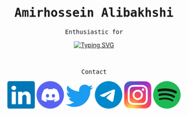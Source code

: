 <div align="center">

<h1><samp>Amirhossein Alibakhshi</samp></h1>

<samp>Enthusiastic for</samp>
  
[![Typing SVG](https://readme-typing-svg.herokuapp.com?font=Fira+Code&weight=600&size=24&duration=2000&pause=2000&center=true&vCenter=true&width=700&height=35&lines=React;JavaScript;TypeScript;Accessibility;Softwares;UX+Design;Python;Front-end+Development;Web+Components;Writing+Tests;Back-end+Development;Developing+NPM+Packages)](https://git.io/typing-svg)

<br>

<samp>Contact</samp>

[![](https://github.com/CLorant/readme-social-icons/raw/main/large/filled/linkedin.svg)](https://www.linkedin.com/in/amirhosseinalibakhshi)
[![](https://github.com/CLorant/readme-social-icons/raw/main/large/filled/discord.svg)](https://discord.com/users/687661973315518484)
[![](https://github.com/CLorant/readme-social-icons/raw/main/large/filled/twitter.svg)](https://x.com/thealibakhshi)
[![](https://github.com/CLorant/readme-social-icons/raw/main/large/filled/telegram.svg)](https://t.me/amirhosseinalibakhshi)
[![](https://github.com/CLorant/readme-social-icons/raw/main/large/filled/instagram.svg)](https://instagram.com/amirhosseinalibakhshi)
[![](https://github.com/CLorant/readme-social-icons/raw/main/large/filled/spotify.svg)](https://open.spotify.com/user/phiab7dcyq0wjjqtzfrqnzmcy/playlists)

</div>


<!--

<div align="center">

<table>

  <tbody>
    <tr >
      <td  colspan="2" align="center"><h1><samp>Amirhossein Alibakhshi</samp></h1></td>
    </tr>
    <tr>
      <td align="center">
        <samp>Contact</samp>

[![](https://github.com/CLorant/readme-social-icons/raw/main/large/filled/linkedin.svg)](https://www.linkedin.com/in/amirhosseinalibakhshi)
[![](https://github.com/CLorant/readme-social-icons/raw/main/large/filled/discord.svg)](https://discord.com/users/687661973315518484)
[![](https://github.com/CLorant/readme-social-icons/raw/main/large/filled/twitter.svg)](https://x.com/thealibakhshi)
[![](https://github.com/CLorant/readme-social-icons/raw/main/large/filled/telegram.svg)](https://t.me/amirhosseinalibakhshi)
[![](https://github.com/CLorant/readme-social-icons/raw/main/large/filled/instagram.svg)](https://instagram.com/amirhosseinalibakhshi)
[![](https://github.com/CLorant/readme-social-icons/raw/main/large/filled/spotify.svg)](https://open.spotify.com/user/phiab7dcyq0wjjqtzfrqnzmcy/playlists)
      </td>
      <td  align="center">
      <samp>Enthusiastic for</samp>
  
[![Typing SVG](https://readme-typing-svg.herokuapp.com?font=Fira+Code&weight=600&size=24&duration=2000&pause=2000&center=true&vCenter=true&width=700&height=35&lines=React;JavaScript;TypeScript;Accessibility;Softwares;UX+Design;Python;Front-end+Development;Web+Components;Writing+Tests;Back-end+Development;Developing+NPM+Packages)](https://git.io/typing-svg)
      </td>
    </tr>
  </tbody>
</table>


</div>



-->

